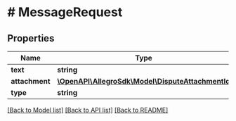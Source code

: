 # # MessageRequest

## Properties

Name | Type | Description | Notes
------------ | ------------- | ------------- | -------------
**text** | **string** |  |
**attachment** | [**\OpenAPI\AllegroSdk\Model\DisputeAttachmentId**](DisputeAttachmentId.md) |  |
**type** | **string** |  |

[[Back to Model list]](../../README.md#models) [[Back to API list]](../../README.md#endpoints) [[Back to README]](../../README.md)

